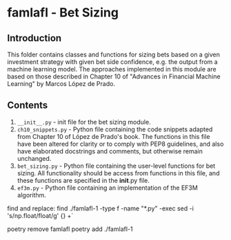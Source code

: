# famlafl - Bet Sizing

## Introduction
This folder contains classes and functions for sizing bets based on a given investment strategy with given bet side confidence, e.g. the output from a machine learning model. The approaches implemented in this module are based on those described in Chapter 10 of "Advances in Financial Machine Learning" by Marcos López de Prado.

## Contents
1. `__init__.py` - init file for the bet sizing module.
2. `ch10_snippets.py` - Python file containing the code snippets adapted from Chapter 10 of López de Prado's book. The functions in this file have been altered for clarity or to comply with PEP8 guidelines, and also have elaborated docstrings and comments, but otherwise remain unchanged.
3. `bet_sizing.py` - Python file containing the user-level functions for bet sizing. All functionality should be access from functions in this file, and these functions are specified in the __init__.py file.
4. `ef3m.py` - Python file containing an implementation of the EF3M algorithm.


find and replace:
find ./famlafl-1 -type f -name "*.py" -exec sed -i 's/np\.float/float/g' {} +`




poetry remove famlafl
poetry add ./famlafl-1